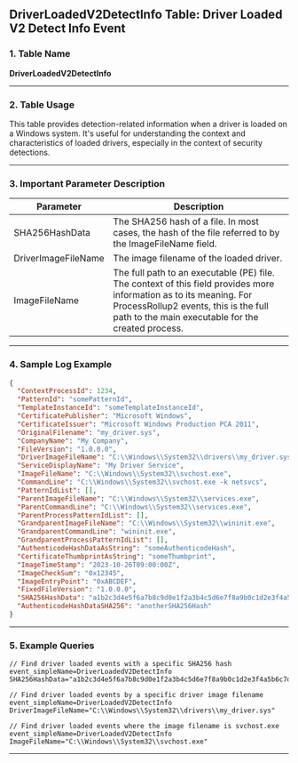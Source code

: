 ## DriverLoadedV2DetectInfo Table: Driver Loaded V2 Detect Info Event

### 1. Table Name
**DriverLoadedV2DetectInfo**

---

### 2. Table Usage
This table provides detection-related information when a driver is loaded on a Windows system. It's useful for understanding the context and characteristics of loaded drivers, especially in the context of security detections.

---

### 3. Important Parameter Description

| Parameter           | Description                                                                                                                                                                                                        |
|---------------------|--------------------------------------------------------------------------------------------------------------------------------------------------------------------------------------------------------------------|
| SHA256HashData      | The SHA256 hash of a file. In most cases, the hash of the file referred to by the ImageFileName field.                                                                                                                                       |
| DriverImageFileName | The image filename of the loaded driver.                                                                                                                                                             |
| ImageFileName       | The full path to an executable (PE) file. The context of this field provides more information as to its meaning. For ProcessRollup2 events, this is the full path to the main executable for the created process. |

---

### 4. Sample Log Example

```json
{
  "ContextProcessId": 1234,
  "PatternId": "somePatternId",
  "TemplateInstanceId": "someTemplateInstanceId",
  "CertificatePublisher": "Microsoft Windows",
  "CertificateIssuer": "Microsoft Windows Production PCA 2011",
  "OriginalFilename": "my_driver.sys",
  "CompanyName": "My Company",
  "FileVersion": "1.0.0.0",
  "DriverImageFileName": "C:\\Windows\\System32\\drivers\\my_driver.sys",
  "ServiceDisplayName": "My Driver Service",
  "ImageFileName": "C:\\Windows\\System32\\svchost.exe",
  "CommandLine": "C:\\Windows\\System32\\svchost.exe -k netsvcs",
  "PatternIdList": [],
  "ParentImageFileName": "C:\\Windows\\System32\\services.exe",
  "ParentCommandLine": "C:\\Windows\\System32\\services.exe",
  "ParentProcessPatternIdList": [],
  "GrandparentImageFileName": "C:\\Windows\\System32\\wininit.exe",
  "GrandparentCommandLine": "wininit.exe",
  "GrandparentProcessPatternIdList": [],
  "AuthenticodeHashDataAsString": "someAuthenticodeHash",
  "CertificateThumbprintAsString": "someThumbprint",
  "ImageTimeStamp": "2023-10-26T09:00:00Z",
  "ImageCheckSum": "0x12345",
  "ImageEntryPoint": "0xABCDEF",
  "FixedFileVersion": "1.0.0.0",
  "SHA256HashData": "a1b2c3d4e5f6a7b8c9d0e1f2a3b4c5d6e7f8a9b0c1d2e3f4a5b6c7d8e9f0a1b2",
  "AuthenticodeHashDataSHA256": "anotherSHA256Hash"
}
```
---
### 5. Example Queries
```xql
// Find driver loaded events with a specific SHA256 hash
event_simpleName=DriverLoadedV2DetectInfo SHA256HashData="a1b2c3d4e5f6a7b8c9d0e1f2a3b4c5d6e7f8a9b0c1d2e3f4a5b6c7d8e9f0a1b2"

// Find driver loaded events by a specific driver image filename
event_simpleName=DriverLoadedV2DetectInfo DriverImageFileName="C:\\Windows\\System32\\drivers\\my_driver.sys"

// Find driver loaded events where the image filename is svchost.exe
event_simpleName=DriverLoadedV2DetectInfo ImageFileName="C:\\Windows\\System32\\svchost.exe"
```
---